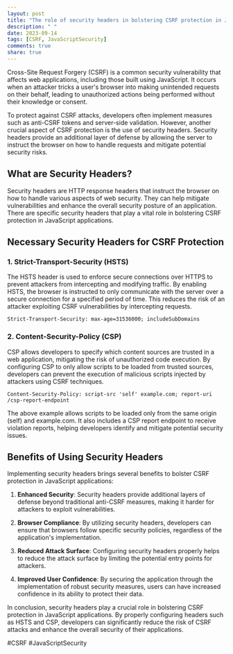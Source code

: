 ```yaml
---
layout: post
title: "The role of security headers in bolstering CSRF protection in JavaScript applications"
description: " "
date: 2023-09-14
tags: [CSRF, JavaScriptSecurity]
comments: true
share: true
---
```


Cross-Site Request Forgery (CSRF) is a common security vulnerability that affects web applications, including those built using JavaScript. It occurs when an attacker tricks a user's browser into making unintended requests on their behalf, leading to unauthorized actions being performed without their knowledge or consent.

To protect against CSRF attacks, developers often implement measures such as anti-CSRF tokens and server-side validation. However, another crucial aspect of CSRF protection is the use of security headers. Security headers provide an additional layer of defense by allowing the server to instruct the browser on how to handle requests and mitigate potential security risks.

## What are Security Headers?

Security headers are HTTP response headers that instruct the browser on how to handle various aspects of web security. They can help mitigate vulnerabilities and enhance the overall security posture of an application. There are specific security headers that play a vital role in bolstering CSRF protection in JavaScript applications.

## Necessary Security Headers for CSRF Protection

### 1. Strict-Transport-Security (HSTS)

The HSTS header is used to enforce secure connections over HTTPS to prevent attackers from intercepting and modifying traffic. By enabling HSTS, the browser is instructed to only communicate with the server over a secure connection for a specified period of time. This reduces the risk of an attacker exploiting CSRF vulnerabilities by intercepting requests.

```http
Strict-Transport-Security: max-age=31536000; includeSubDomains
```

### 2. Content-Security-Policy (CSP)

CSP allows developers to specify which content sources are trusted in a web application, mitigating the risk of unauthorized code execution. By configuring CSP to only allow scripts to be loaded from trusted sources, developers can prevent the execution of malicious scripts injected by attackers using CSRF techniques.

```http
Content-Security-Policy: script-src 'self' example.com; report-uri /csp-report-endpoint
```

The above example allows scripts to be loaded only from the same origin (self) and example.com. It also includes a CSP report endpoint to receive violation reports, helping developers identify and mitigate potential security issues.

## Benefits of Using Security Headers

Implementing security headers brings several benefits to bolster CSRF protection in JavaScript applications:

1. **Enhanced Security**: Security headers provide additional layers of defense beyond traditional anti-CSRF measures, making it harder for attackers to exploit vulnerabilities.

2. **Browser Compliance**: By utilizing security headers, developers can ensure that browsers follow specific security policies, regardless of the application's implementation.

3. **Reduced Attack Surface**: Configuring security headers properly helps to reduce the attack surface by limiting the potential entry points for attackers.

4. **Improved User Confidence**: By securing the application through the implementation of robust security measures, users can have increased confidence in its ability to protect their data.

In conclusion, security headers play a crucial role in bolstering CSRF protection in JavaScript applications. By properly configuring headers such as HSTS and CSP, developers can significantly reduce the risk of CSRF attacks and enhance the overall security of their applications.

#CSRF #JavaScriptSecurity